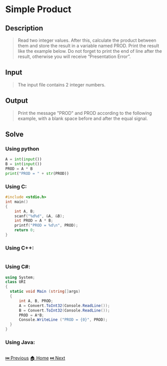 # Simple Product

## Description

> Read two integer values. After this, calculate the product between them and store the result in a variable named PROD. Print the result like the example below. Do not forget to print the end of line after the result, otherwise you will receive “Presentation Error”.

## Input

> The input file contains 2 integer numbers.

## Output

> Print the message "PROD" and PROD according to the following example, with a blank space before and after the equal signal.

## Solve

### Using python

```python
A = int(input())
B = int(input())
PROD = A * B
print("PROD = " + str(PROD))
```

### Using C:

```c
#include <stdio.h>
int main()
{
    int A, B;
    scanf("%d%d", &A, &B);
    int PROD = A * B;
    printf("PROD = %d\n", PROD);
    return 0;
}
```

### Using C++:

```c++

```

### Using C#:

```c#
using System;
class URI
{
  static void Main (string[]args)
  {
      int A, B, PROD;
      A = Convert.ToInt32(Console.ReadLine());
      B = Convert.ToInt32(Console.ReadLine());
      PROD = A*B;
      Console.WriteLine ("PROD = {0}", PROD);
  }
}
```

### Using Java:

```java

```

[⏮️ Previous](/URI_1003/URI_1003.md)
[🏠 Home](/README.md)
[⏭️ Next](/URI_1005/URI_1005.md)

